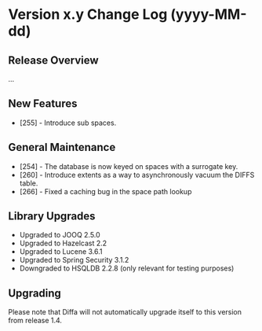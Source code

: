 # Version x.y Change Log (yyyy-MM-dd)

## Release Overview

...

## New Features

* [255] - Introduce sub spaces.

## General Maintenance

* [254] - The database is now keyed on spaces with a surrogate key.
* [260] - Introduce extents as a way to asynchronously vacuum the DIFFS table.
* [266] - Fixed a caching bug in the space path lookup

## Library Upgrades

* Upgraded to JOOQ 2.5.0
* Upgraded to Hazelcast 2.2
* Upgraded to Lucene 3.6.1
* Upgraded to Spring Security 3.1.2
* Downgraded to HSQLDB 2.2.8 (only relevant for testing purposes)

## Upgrading

Please note that Diffa will not automatically upgrade itself to this version from release 1.4.